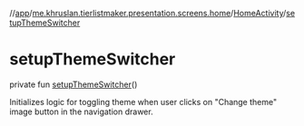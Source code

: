 //[app](../../../index.md)/[me.khruslan.tierlistmaker.presentation.screens.home](../index.md)/[HomeActivity](index.md)/[setupThemeSwitcher](setup-theme-switcher.md)

# setupThemeSwitcher

private fun [setupThemeSwitcher](setup-theme-switcher.md)()

Initializes logic for toggling theme when user clicks on &quot;Change theme&quot; image button in the navigation drawer.
